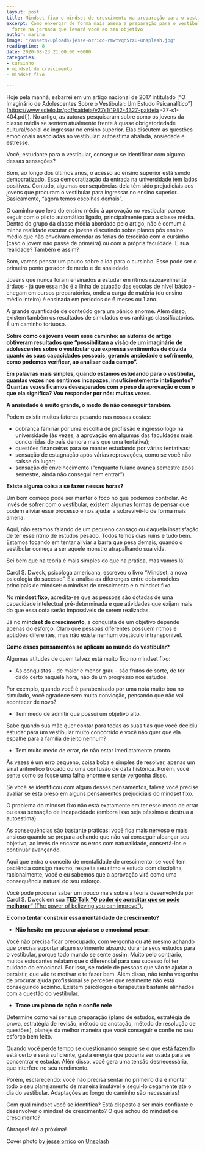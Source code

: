 ```yaml
---
layout: post
title: Mindset fixo e mindset de crescimento na preparação para o vestibular
excerpt: Como enxergar de forma mais amena a preparação para o vestibular e se manter
  forte na jornada que levará você ao seu objetivo
author: marina
image: "/assets/uploads/jesse-orrico-rmwtvqn5rzu-unsplash.jpg"
readingtime: 8
date: 2020-08-23 21:00:00 +0000
categories:
- cursinho
- mindset de crescimento
- mindset fixo

---
```

Hoje pela manhã, esbarrei em um artigo nacional de 2017 intitulado [“O Imaginário de Adolescentes Sobre o Vestibular: Um Estudo Psicanalítico”](https://www.scielo.br/pdf/paideia/v27s1/1982-4327-paideia -27-s1-404.pdf,). No artigo, as autoras pesquisaram sobre como os jovens da classe média se sentem atualmente frente à quase obrigatoriedade cultural/social de ingressar no ensino superior. Elas discutem as questões emocionais associadas ao vestibular: autoestima abalada, ansiedade e estresse.

Você, estudante para o vestibular, consegue se identificar com alguma dessas sensações?

Bom, ao longo dos últimos anos, o acesso ao ensino superior está sendo democratizado. Essa democratização da entrada na universidade tem lados positivos. Contudo, algumas consequências dela têm sido prejudiciais aos jovens que procuram o vestibular para ingressar no ensino superior. Basicamente, “agora temos escolhas demais”.

O caminho que leva do ensino médio à aprovação no vestibular parece seguir com o piloto automático ligado, principalmente para a classe média. Dentro do grupo da classe média abordado pelo artigo, não é comum à minha realidade escutar os jovens discutindo sobre planos pós ensino médio que não envolvam emendar as férias do terceirão com o cursinho (caso o jovem não passe de primeira) ou com a própria faculdade. E sua realidade? Também é assim?

Bom, vamos pensar um pouco sobre a ida para o cursinho. Esse pode ser o primeiro ponto gerador de medo e de ansiedade.

Jovens que nunca foram ensinados a estudar em ritmos razoavelmente árduos - já que essa não é a linha de atuação das escolas de nível básico - chegam em cursos preparatórios, onde a carga de matéria (do ensino médio inteiro) é ensinada em períodos de 6 meses ou 1 ano.

A grande quantidade de conteúdo gera um pânico enorme. Além disso, existem também os resultados de simulados e os rankings classificatórios. É um caminho tortuoso.

**Sobre como os jovens veem esse caminho: as autoras do artigo obtiveram resultados que “possibilitam a visão de um imaginário de adolescentes sobre o vestibular que expressa sentimentos de dúvida quanto às suas capacidades pessoais, gerando ansiedade e sofrimento, como podemos verificar, ao analisar cada campo”.**

**Em palavras mais simples, quando estamos estudando para o vestibular, quantas vezes nos sentimos incapazes, insuficientemente inteligentes? Quantas vezes ficamos desesperados com o peso da aprovação e com o que ela significa? Vou responder por nós: muitas vezes.**

**A ansiedade é muito grande, o medo de não conseguir também.**

Podem existir muitos fatores pesando nas nossas costas:

* cobrança familiar por uma escolha de profissão e ingresso logo na universidade (às vezes, a aprovação em algumas das faculdades mais concorridas do país demora mais que uma tentativa);
* questões financeiras para se manter estudando por várias tentativas;
* sensação de estagnação após várias reprovações, como se você não saísse do lugar;
* sensação de envelhecimento (“enquanto fulano avança semestre após semestre, ainda não consegui nem entrar”)

**Existe alguma coisa a se fazer nessas horas?**

Um bom começo pode ser manter o foco no que podemos controlar. Ao invés de sofrer com o vestibular, existem algumas formas de pensar que podem aliviar esse processo e nos ajudar a sobrevivê-lo de forma mais amena.

Aqui, não estamos falando de um pequeno cansaço ou daquela insatisfação de ter esse ritmo de estudos pesado. Todos temos dias ruins e tudo bem. Estamos focando em tentar aliviar a barra que pesa demais, quando o vestibular começa a ser aquele monstro atrapalhando sua vida.

Sei bem que na teoria é mais simples do que na prática, mas vamos lá!

Carol S. Dweck, psicóloga americana, escreveu o livro “Mindset: a nova psicologia do sucesso”. Ela analisa as diferenças entre dois modelos principais de mindset: o mindset de crescimento e o mindset fixo.

No **mindset fixo,** acredita-se que as pessoas são dotadas de uma capacidade intelectual pré-determinada e que atividades que exijam mais do que essa cota serão impossíveis de serem realizadas.

Já no **mindset de crescimento**, a conquista de um objetivo depende apenas do esforço. Claro que pessoas diferentes possuem ritmos e aptidões diferentes, mas não existe nenhum obstáculo intransponível.

**Como esses pensamentos se aplicam ao mundo do vestibular?**

Algumas atitudes de quem talvez está muito fixo no mindset fixo:

* As conquistas - de maior e menor grau - são frutos de sorte, de ter dado certo naquela hora, não de um progresso nos estudos.

Por exemplo, quando você é parabenizado por uma nota muito boa no simulado, você agradece sem muita convicção, pensando que não vai acontecer de novo?

* Tem medo de admitir que possui um objetivo alto.

Sabe quando sua mãe quer contar para todas as suas tias que você decidiu estudar para um vestibular muito concorrido e você não quer que ela espalhe para a família de jeito nenhum?

* Tem muito medo de errar, de não estar imediatamente pronto.

Às vezes é um erro pequeno, coisa boba e simples de resolver, apenas um sinal aritmético trocado ou uma confusão de data histórica. Porém, você sente como se fosse uma falha enorme e sente vergonha disso.

Se você se identificou com algum desses pensamentos, talvez você precise avaliar se está preso em alguns pensamentos prejudiciais do mindset fixo.

O problema do mindset fixo não está exatamente em ter esse medo de errar ou essa sensação de incapacidade (embora isso seja péssimo e destrua a autoestima).

As consequências são bastante práticas: você fica mais nervoso e mais ansioso quando se prepara achando que não vai conseguir alcançar seu objetivo, ao invés de encarar os erros com naturalidade, consertá-los e continuar avançando.

Aqui que entra o conceito de mentalidade de crescimento: se você tem paciência consigo mesmo, respeita seu ritmo e estuda com disciplina, racionalmente, você e eu sabemos que a aprovação virá como uma consequência natural do seu esforço.

Você pode procurar saber um pouco mais sobre a teoria desenvolvida por Carol S. Dweck em sua [**TED Talk** **“O poder de acreditar que se pode melhorar”** (The power of believing you can improve”).](https://www.ted.com/talks/carol_dweck_the_power_of_believing_that_you_can_improve?language=pt)

**E como tentar construir essa mentalidade de crescimento?**

* **Não hesite em procurar ajuda se o emocional pesar:**

Você não precisa ficar preocupado, com vergonha ou até mesmo achando que precisa suportar algum sofrimento absurdo durante seus estudos para o vestibular, porque todo mundo se sente assim. Muito pelo contrário, muitos estudantes relatam que o diferencial para seu sucesso foi ter cuidado do emocional. Por isso, se rodeie de pessoas que vão te ajudar a persistir, que vão te motivar e te fazer bem. Além disso, não tenha vergonha de procurar ajuda profissional se perceber que realmente não está conseguindo sozinho. Existem psicólogos e terapeutas bastante alinhados com a questão do vestibular.

* **Trace um plano de ação e confie nele**

Determine como vai ser sua preparação (plano de estudos, estratégia de prova, estratégia de revisão, método de anotação, método de resolução de questões), planeje da melhor maneira que você conseguir e confie no seu esforço bem feito.

Quando você perde tempo se questionando sempre se o que está fazendo está certo e será suficiente, gasta energia que poderia ser usada para se concentrar e estudar. Além disso, você gera uma tensão desnecessária, que interfere no seu rendimento.

Porém, esclarecendo: você não precisa sentar no primeiro dia e montar todo o seu planejamento de maneira imutável e segui-lo cegamente até o dia do vestibular. Adaptações ao longo do caminho são necessárias!

Com qual mindset você se identifica? Está disposto a ser mais confiante e desenvolver o mindset de crescimento? O que achou do mindset de crescimento?

Abraços! Até a próxima!

Cover photo by [jesse orrico](https://unsplash.com/@jessedo81?utm_source=unsplash&utm_medium=referral&utm_content=creditCopyText) on [Unsplash](https://unsplash.com/s/photos/brain?utm_source=unsplash&utm_medium=referral&utm_content=creditCopyText)